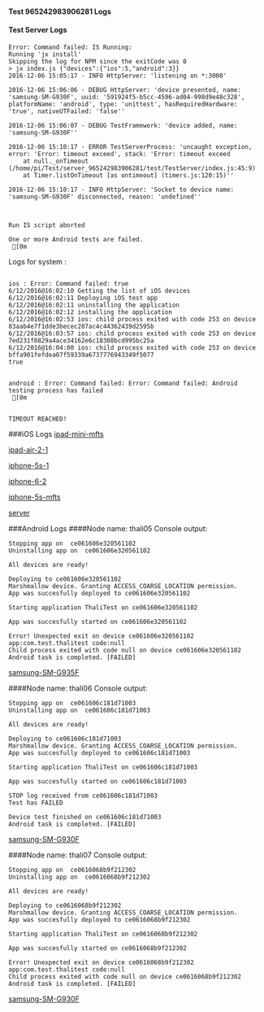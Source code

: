 #### Test 965242983906281 Logs

#### Test Server Logs
```
Error: Command failed: IS Running:
Running 'jx install'
Skipping the log for NPM since the exitCode was 0
> jx index.js {"devices":{"ios":5,"android":3}}
2016-12-06 15:05:17 - INFO HttpServer: 'listening on *:3000'

2016-12-06 15:06:06 - DEBUG HttpServer: 'device presented, name: 'samsung-SM-G930F', uuid: '591924f5-b5cc-4596-ad04-998d9e48c328', platformName: 'android', type: 'unittest', hasRequiredHardware: 'true', nativeUTFailed: 'false''

2016-12-06 15:06:07 - DEBUG TestFramework: 'device added, name: 'samsung-SM-G930F''

2016-12-06 15:10:17 - ERROR TestServerProcess: 'uncaught exception, error: 'Error: timeout exceed', stack: 'Error: timeout exceed
    at null._onTimeout (/home/pi/Test/server_965242983906281/test/TestServer/index.js:45:9)
    at Timer.listOnTimeout [as ontimeout] (timers.js:120:15)''

2016-12-06 15:10:17 - INFO HttpServer: 'Socket to device name: 'samsung-SM-G930F' disconnected, reason: 'undefined''


 
Run IS script aborted
 
One or more Android tests are failed.
 [0m

```


Logs for system : 
```

ios : Error: Command failed: true
6/12/2016@16:02:10 Getting the list of iOS devices 
6/12/2016@16:02:11 Deploying iOS test app 
6/12/2016@16:02:11 uninstalling the application 
6/12/2016@16:02:12 installing the application 
6/12/2016@16:02:53 ios: child process exited with code 253 on device 83aab4e7f1dde3becec287ac4c44362439d2595b 
6/12/2016@16:03:57 ios: child process exited with code 253 on device 7ed231f0829a4ace34162e6c18308bcd995bc25a 
6/12/2016@16:04:00 ios: child process exited with code 253 on device bffa901fefdea07f59339a6737776943349f5077 
true


android : Error: Command failed: Error: Command failed: Android testing process has failed
 [0m


TIMEOUT REACHED!
```
###iOS Logs
[ipad-mini-mfts](https://github.com/ThaliTester/TestResults/blob/965242983906281_change_devices_tests_network_type_from_Wi-Fi_to_Native_larryonoff/iOS_ipad-mini-mfts.md)

[ipad-air-2-1](https://github.com/ThaliTester/TestResults/blob/965242983906281_change_devices_tests_network_type_from_Wi-Fi_to_Native_larryonoff/iOS_ipad-air-2-1.md)

[iphone-5s-1](https://github.com/ThaliTester/TestResults/blob/965242983906281_change_devices_tests_network_type_from_Wi-Fi_to_Native_larryonoff/iOS_iphone-5s-1.md)

[iphone-6-2](https://github.com/ThaliTester/TestResults/blob/965242983906281_change_devices_tests_network_type_from_Wi-Fi_to_Native_larryonoff/iOS_iphone-6-2.md)

[iphone-5s-mfts](https://github.com/ThaliTester/TestResults/blob/965242983906281_change_devices_tests_network_type_from_Wi-Fi_to_Native_larryonoff/iOS_iphone-5s-mfts.md)

[server](https://github.com/ThaliTester/TestResults/blob/965242983906281_change_devices_tests_network_type_from_Wi-Fi_to_Native_larryonoff/iOS_server.md)


###Android Logs
####Node name: thali05
Console output:
```
Stopping app on  ce061606e320561102
Uninstalling app on  ce061606e320561102

All devices are ready!

Deploying to ce061606e320561102
Marshmallow device. Granting ACCESS_COARSE_LOCATION permission.
App was succesfully deployed to ce061606e320561102

Starting application ThaliTest on ce061606e320561102

App was succesfully started on ce061606e320561102

Error! Unexpected exit on device ce061606e320561102 app:com.test.thalitest code:null 
Child process exited with code null on device ce061606e320561102
Android task is completed. [FAILED]
```
[samsung-SM-G935F](https://github.com/ThaliTester/TestResults/blob/965242983906281_change_devices_tests_network_type_from_Wi-Fi_to_Native_larryonoff/thali05_samsung-SM-G935F.md)

####Node name: thali06
Console output:
```
Stopping app on  ce061606c181d71003
Uninstalling app on  ce061606c181d71003

All devices are ready!

Deploying to ce061606c181d71003
Marshmallow device. Granting ACCESS_COARSE_LOCATION permission.
App was succesfully deployed to ce061606c181d71003

Starting application ThaliTest on ce061606c181d71003

App was succesfully started on ce061606c181d71003

STOP log received from ce061606c181d71003
Test has FAILED

Device test finished on ce061606c181d71003 
Android task is completed. [FAILED]
```
[samsung-SM-G930F](https://github.com/ThaliTester/TestResults/blob/965242983906281_change_devices_tests_network_type_from_Wi-Fi_to_Native_larryonoff/thali06_samsung-SM-G930F.md)

####Node name: thali07
Console output:
```
Stopping app on  ce0616068b9f212302
Uninstalling app on  ce0616068b9f212302

All devices are ready!

Deploying to ce0616068b9f212302
Marshmallow device. Granting ACCESS_COARSE_LOCATION permission.
App was succesfully deployed to ce0616068b9f212302

Starting application ThaliTest on ce0616068b9f212302

App was succesfully started on ce0616068b9f212302

Error! Unexpected exit on device ce0616068b9f212302 app:com.test.thalitest code:null 
Child process exited with code null on device ce0616068b9f212302
Android task is completed. [FAILED]
```
[samsung-SM-G930F](https://github.com/ThaliTester/TestResults/blob/965242983906281_change_devices_tests_network_type_from_Wi-Fi_to_Native_larryonoff/thali07_samsung-SM-G930F.md)




